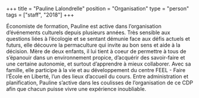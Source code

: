 +++
title = "Pauline Lalondrelle"
position = "Organisation"
type = "person"
tags = ["staff", "2018"]
+++

Économiste de formation, Pauline est active dans l’organisation d’événements
culturels depuis plusieurs années. Très sensible aux questions liées à
l’écologie et se sentant démunie face aux défis actuels et futurs, elle découvre
la permaculture qui invite au bon sens et aide à la décision. Mère de deux
enfants, il lui tient à coeur de permettre à tous de s’épanouir dans un
environnement propice, d’acquérir des savoir-faire et une certaine autonomie, et
surtout d’apprendre à mieux collaborer. Avec sa famille, elle participe à la vie
et au développement du centre FEEL - Faire l’École en Liberté, l’un des lieux
d’accueil du cours. Entre administration et planification, Pauline s’active dans
les coulisses de l’organisation de ce CDP afin que chacun puisse vivre une
expérience inoubliable.
